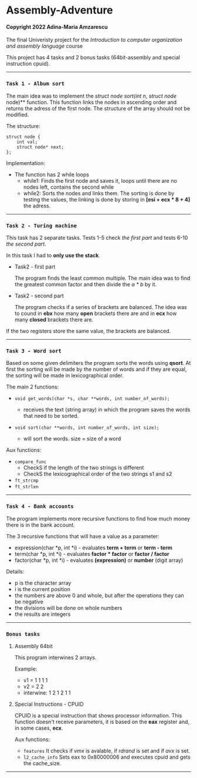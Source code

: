 # Assembly-Adventure
#### Copyright 2022 Adina-Maria Amzarescu
The final Univeristy project for the _Introduction to computer organization and assembly language_ course

This project has 4 tasks and 2 bonus tasks (64bit-assembly and special instruction cpuid).

______________________________________________________________________________________________________________

### `Task 1 - Album sort`

The main idea was to implement the **struct node* sort(int n, struct node* node)** function.
This function links the nodes in ascending order and returns the adress of the first node.
The structure of the array should not be modified.

The structure:

    struct node {
        int val;
        struct node* next;
    };
    
Implementation:

 * The function has 2 while loops
    * while1: Finds the first node and saves it, 
      loops until there are no nodes left, 
      contains the second while
    * while2: Sorts the nodes and links them.
       The sorting is done by testing the values,
       the linking is done by storing in **[esi + ecx * 8 + 4]**
       the adress.
      
______________________________________________________________________________________________________________

### `Task 2 - Turing machine`

This task has 2 separate tasks. Tests 1-5 check _the first part_
and tests 6-10 _the second part_.

In this task I had to **only use the stack**. 

* Task2 - first part

    The program finds the least common multiple.
    The main idea was to find the greatest common factor and then divide
    the _a * b_ by it.

* Task2 - second part

    The program checks if a series of brackets are balanced.
    The idea was to cound in **ebx** how many **open** brackets there are
    and in **ecx** how many **closed** brackets there are.

If the two registers store the same value, the brackets are balanced.

______________________________________________________________________________________________________________

### `Task 3 - Word sort`

Based on some given delimiters the program sorts the words using 
**qsort**.
At first the sorting will be made by the number of words and if
they are equal, the sorting will be made in lexicographical order.

The main 2 functions:

* `void get_words(char *s, char **words, int number_of_words);`
   * receives the text (string array) in which the program saves
      the words that need to be sorted. 
      
* `void sort(char **words, int number_of_words, int size);`
   * will sort the words. size = size of a word
   
   
Aux functions:

* `compare_func`
    * CheckS if the length of the two strings is different
    * CheckS the lexicographical order of the two strings s1 and s2
* `ft_strcmp`
* `ft_strlen`

______________________________________________________________________________________________________________

### `Task 4 - Bank accounts`

The program implements more recursive functions to find how much money there is in the bank account.

The 3 recursive functions that will have a value as a parameter:

* expression(char *p, int *i) - evaluates **term + term** or **term - term**
* term(char *p, int *i) -  evaluates **factor * factor** or **factor / factor**
* factor(char *p, int *i) - evaluates **(expression)** or **number** (digit array)

Details:

* p is the character array
* i is the current position
* the numbers are above 0 and whole, but after the operations they can be negative
* the divisions will be done on whole numbers
* the results are integers

______________________________________________________________________________________________________________

### `Bonus tasks`

1. Assembly 64bit
    
    This program interwines 2 arrays.
    
    Example:
    - v1 = 1 1 1 1
    - v2 = 2 2
    - interwine: 1 2 1 2 1 1

2. Special Instructions - CPUID
    
    CPUID is a special instruction that shows processor information.
    This function doesn't receive parameters, it is based on the
    **eax** register and, in some cases, **ecx**.
    
    Aux functions:
    * `features`
        It checks if _vmx_ is avalable, if _rdrand_ is set and if _avx_ is set.
    * `l2_cache_info`
        Sets eax to 0x80000006 and executes cpuid and gets the cache_size.
       
______________________________________________________________________________________________________________
